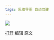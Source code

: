 ```yaml
---
tags: 思维导图 自动驾驶
---
```


![](http://assets.processon.com/chart_image/5f63e6c55653bb28eb4513f6.png)

[打开](https://www.processon.com/view/link/603d8b106376896973c984fc) [编辑](https://www.processon.com/mindmap/5f63e6c55653bb28eb4513f3) [原文](https://mp.weixin.qq.com/s/EiLHjCbCbhEq3g_FJ-P7qw)